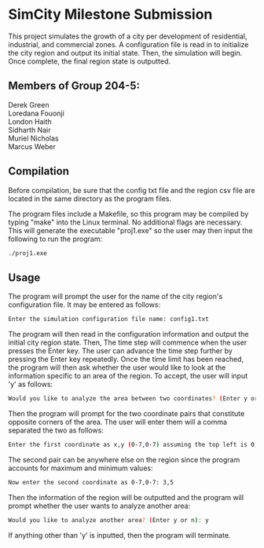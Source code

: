 # SimCity Milestone Submission
This project simulates the growth of a city per development of residential, industrial, and commercial zones.
A configuration file is read in to initialize the city region and output its initial state. Then, the simulation will
begin. Once complete, the final region state is outputted.

## Members of Group 204-5:
Derek Green  
Loredana Fouonji  
London Haith  
Sidharth Nair  
Muriel Nicholas  
Marcus Weber

## Compilation
Before compilation, be sure that the config txt file and the region csv file are located in the same directory as the program files.
  
The program files include a Makefile, so this program may be compiled by typing "make" into the Linux terminal.
No additional flags are necessary.
This will generate the executable "proj1.exe" so the user may then input the following to run the program:

```bash
./proj1.exe
```

## Usage
The program will prompt the user for the name of the city region's configuration file. It may be entered as follows:

```bash
Enter the simulation configuration file name: config1.txt
```

The program will then read in the configuration information and output the initial city region state. Then, The time step will commence
when the user presses the Enter key. The user can advance the time step further by pressing the Enter key repeatedly. Once the time limit has been reached, the program will then ask whether the user would like to look at the information specific to an area of the region. To accept, the user will input 'y' as follows:

```bash
Would you like to analyze the area between two coordinates? (Enter y or n): y
```

Then the program will prompt for the two coordinate pairs that constitute opposite corners of the area. The user will enter them will a comma separated the two as follows:

```bash
Enter the first coordinate as x,y (0-7,0-7) assuming the top left is 0,0: 5,7
```

The second pair can be anywhere else on the region since the program accounts for maximum and minimum values:

```bash
Now enter the second coordinate as 0-7,0-7: 3,5
```

Then the information of the region will be outputted and the program will prompt whether the user wants to analyze another area:

```bash
Would you like to analyze another area? (Enter y or n): y
```

If anything other than 'y' is inputted, then the program will terminate.
